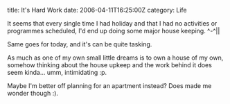 title: It's Hard Work
date: 2006-04-11T16:25:00Z
category: Life

It seems that every single time I had holiday and that I had no activities or programmes scheduled, I'd end up doing some major house keeping. ^-^||

Same goes for today, and it's can be quite tasking.

As much as one of my own small little dreams is to own a house of my own, somehow thinking about the house upkeep and the work behind it does seem kinda… umm, intimidating :p.

Maybe I'm better off planning for an apartment instead? Does made me wonder though :).
